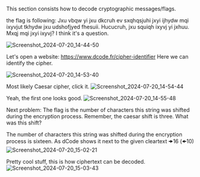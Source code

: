 This section consists how to decode cryptographic messages/flags.

the flag is following: Jxu vbqw yi jxu dkcruh ev sxqhqsjuhi jxyi ijhydw mqi ixyvjut tkhydw jxu udshofjyed fhesuii. Hucucruh, jxu squiqh ixyvj yi jxhuu. Mxqj mqi jxyi ixyvj? I think it's a question. 

![Screenshot_2024-07-20_14-44-50](https://github.com/user-attachments/assets/4d1f8699-aaa6-48cd-b28f-4fa9c025ec30)


Let's open a website: https://www.dcode.fr/cipher-identifier
Here we can identify the cipher.

![Screenshot_2024-07-20_14-53-40](https://github.com/user-attachments/assets/9d928ac4-ead5-46aa-98bf-b0194c9650d3)

Most likely Caesar cipher, click it.
![Screenshot_2024-07-20_14-54-44](https://github.com/user-attachments/assets/97a58fb3-f876-43ed-9c44-d4f6cbc10a93)

Yeah, the first one looks good.
![Screenshot_2024-07-20_14-55-48](https://github.com/user-attachments/assets/77ff6f54-3332-4cb1-835f-ea0218ea83ac)

Next problem: The flag is the number of characters this string was shifted during the encryption process. Remember, the caesar shift is three. What was this shift?

The number of characters this string was shifted during the encryption process is sixteen. 
As dCode shows it next to the given cleartext 🠞16 (🠜10)
![Screenshot_2024-07-20_15-02-21](https://github.com/user-attachments/assets/b1f5ba49-f2a2-4fd4-b952-215785f25ed4)

Pretty cool stuff, this is how ciphertext can be decoded.
![Screenshot_2024-07-20_15-03-43](https://github.com/user-attachments/assets/69ab8c3e-0af7-42c7-9ea8-ecbf1c999d0d)
